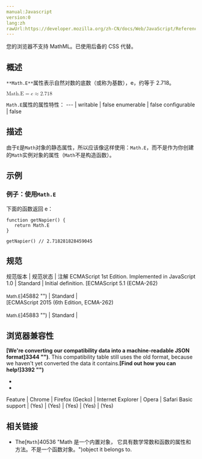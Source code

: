 ```yaml
---
manual:Javascript
version:0
lang:zh
rawUrl:https://developer.mozilla.org/zh-CN/docs/Web/JavaScript/Reference/Global_Objects/Math/E#
---
```






您的浏览器不支持 MathML。已使用后备的 CSS 代替。




## 概述<a name="Summary"></a>


`**Math.E**`属性表示自然对数的底数（或称为基数），e，约等于 2.718。



<math><semantics><mrow><mstyle><mi>Math.E</mi></mstyle><mo>=</mo><mi>e</mi><mo>≈</mo><mn>2.718</mn></mrow></semantics></math>


`Math.E`属性的属性特性： 
 ---  | 
writable | false 
enumerable | false 
configurable | false 



## 描述<a name="Description"></a>


由于`E`是`Math`对象的静态属性，所以应该像这样使用：`Math.E`，而不是作为你创建的`Math`实例对象的属性（`Math`不是构造函数）。


## 示例<a name="Examples"></a>

### 例子：使用`Math.E`<a name="Example:_Using_Math.E"></a>


下面的函数返回 e：


```
function getNapier() {
   return Math.E
}

getNapier() // 2.718281828459045
```

## 规范<a name="规范"></a>

规范版本 | 规范状态 | 注解 
ECMAScript 1st Edition. Implemented in JavaScript 1.0 | Standard | Initial definition. 
[ECMAScript 5.1 (ECMA-262)<br></br><small>Math.E</small>]45882 "") | Standard |  
[ECMAScript 2015 (6th Edition, ECMA-262)<br></br><small>Math.E</small>]45883 "") | Standard |  


## 浏览器兼容性<a name="浏览器兼容性"></a>


**[We&#39;re converting our compatibility data into a machine-readable JSON format]3344 "")**. This compatibility table still uses the old format, because we haven&#39;t yet converted the data it contains.**[Find out how you can help!]3392 "")**


* 
* 

Feature | Chrome | Firefox (Gecko) | Internet Explorer | Opera | Safari 
Basic support | (Yes) | (Yes) | (Yes) | (Yes) | (Yes) 




## 相关链接<a name="See_also"></a>

* The[`Math`]40536 "Math 是一个内置对象， 它具有数学常数和函数的属性和方法。不是一个函数对象。")object it belongs to.



